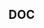 ## DOC
<!-- A clear and concise description of the documentation that needs to be created/updated -->
